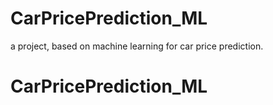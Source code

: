 # CarPricePrediction_ML
a project, based on machine learning for car price prediction.
# CarPricePrediction_ML
